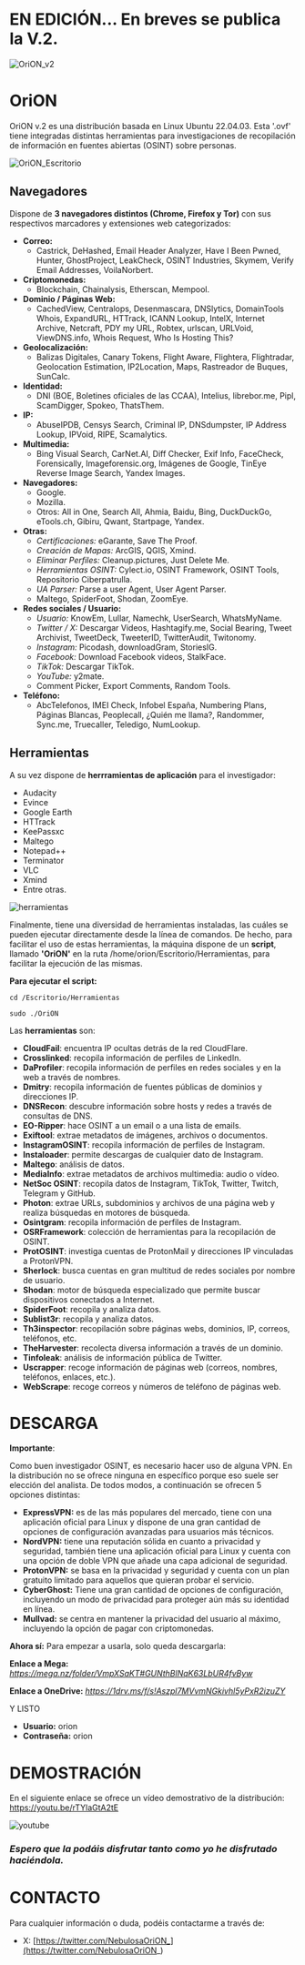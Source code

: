 # EN EDICIÓN... En breves se publica la V.2.

![OriON_v2](https://github.com/Cl4r4-5/OriON/assets/127757371/782771b5-93e9-417b-ae60-ca1dc564244f)


# **OriON**

OriON v.2 es una distribución basada en Linux Ubuntu 22.04.03. Esta '.ovf' tiene integradas distintas herramientas para investigaciones de recopilación de información en fuentes abiertas (OSINT) sobre personas.

![OriON_Escritorio](https://github.com/Cl4r4-5/OriON/assets/127757371/ff7b7583-c159-41eb-a30d-d9dc7366a942)



## Navegadores

Dispone de **3 navegadores distintos (Chrome, Firefox y Tor)** con sus respectivos marcadores y extensiones web categorizados: 
- **Correo:**
	- Castrick, DeHashed, Email Header Analyzer, Have I Been Pwned, Hunter, GhostProject, LeakCheck, OSINT Industries, Skymem, Verify Email Addresses, VoilaNorbert.
- **Criptomonedas:**
	- Blockchain, Chainalysis, Etherscan, Mempool.
- **Dominio / Páginas Web:**
	- CachedView, Centralops, Desenmascara, DNSlytics, DomainTools Whois, ExpandURL, HTTrack, ICANN Lookup, IntelX, Internet Archive, Netcraft, PDY my URL, Robtex, urlscan, URLVoid, ViewDNS.info, Whois Request, Who Is Hosting This?
- **Geolocalización:**
	- Balizas Digitales, Canary Tokens, Flight Aware, Flightera, Flightradar, Geolocation Estimation, IP2Location, Maps, Rastreador de Buques, SunCalc.
- **Identidad:**
	- DNI (BOE, Boletines oficiales de las CCAA), Intelius, librebor.me, Pipl, ScamDigger, Spokeo, ThatsThem.
- **IP:**
	- AbuseIPDB, Censys Search, Criminal IP, DNSdumpster, IP Address Lookup, IPVoid, RIPE, Scamalytics.
- **Multimedia:**
	- Bing Visual Search, CarNet.AI, Diff Checker, Exif Info, FaceCheck, Forensically, Imageforensic.org, Imágenes de Google, TinEye Reverse Image Search, Yandex Images.
- **Navegadores:**
  	- Google.
  	- Mozilla. 
  	- Otros: All in One, Search All, Ahmia, Baidu, Bing, DuckDuckGo, eTools.ch, Gibiru, Qwant, Startpage, Yandex.
- **Otras:**
	-  *Certificaciones:* eGarante, Save The Proof.
 	-  *Creación de Mapas:* ArcGIS, QGIS, Xmind.
  	-  *Eliminar Perfiles:* Cleanup.pictures, Just Delete Me.
  	-  *Herramientas OSINT:* Cylect.io, OSINT Framework, OSINT Tools, Repositorio Ciberpatrulla.
  	-  *UA Parser:* Parse a user Agent, User Agent Parser.
  	-  Maltego, SpiderFoot, Shodan, ZoomEye. 
- **Redes sociales / Usuario:**
	- *Usuario:* KnowEm, Lullar, Namechk, UserSearch, WhatsMyName.
 	- *Twitter / X:* Descargar Videos, Hashtagify.me, Social Bearing, Tweet Archivist, TweetDeck, TweeterID, TwitterAudit, Twitonomy. 
  	- *Instagram:* Picodash, downloadGram, StoriesIG.
  	- *Facebook:* Download Facebook videos, StalkFace.
  	- *TikTok:* Descargar TikTok.
  	- *YouTube:* y2mate.
  	- Comment Picker, Export Comments, Random Tools.
- **Teléfono:**
	- AbcTelefonos, IMEI Check, Infobel España, Numbering Plans, Páginas Blancas, Peoplecall, ¿Quién me llama?, Randommer, Sync.me, Truecaller, Teledigo, NumLookup.


## Herramientas

A su vez dispone de **herrramientas de aplicación** para el investigador: 
- Audacity
- Evince
- Google Earth
- HTTrack
- KeePassxc
- Maltego
- Notepad++
- Terminator
- VLC
- Xmind
- Entre otras.

![herramientas](https://user-images.githubusercontent.com/127757371/230437330-abdbce8c-4d81-420b-9efb-48870c82d6eb.png)

Finalmente, tiene una diversidad de herramientas instaladas, las cuáles se pueden ejecutar directamente desde la línea de comandos.
De hecho, para facilitar el uso de estas herramientas, la máquina dispone de un **script**, llamado **'OriON'** en la ruta /home/orion/Escritorio/Herramientas, para facilitar la ejecución de las mismas.

**Para ejecutar el script:**

```cd /Escritorio/Herramientas```

```sudo ./OriON```



Las **herramientas** son:
- **CloudFail**: encuentra IP ocultas detrás de la red CloudFlare.
- **Crosslinked**: recopila información de perfiles de LinkedIn.
- **DaProfiler**: recopila información de perfiles en redes sociales y en la web a través de nombres.
- **Dmitry**: recopila información de fuentes públicas de dominios y direcciones IP.
- **DNSRecon**: descubre información sobre hosts y redes a través de consultas de DNS.
- **EO-Ripper**: hace OSINT a un email o a una lista de emails.
- **Exiftool**: extrae metadatos de imágenes, archivos o documentos.
- **InstagramOSINT**: recopila información de perfiles de Instagram.
- **Instaloader**: permite descargas de cualquier dato de Instagram.
- **Maltego**: análisis de datos.
- **MediaInfo**: extrae metadatos de archivos multimedia: audio o vídeo.
- **NetSoc OSINT**: recopila datos de Instagram, TikTok, Twitter, Twitch, Telegram y GitHub.
- **Photon**: extrae URLs, subdominios y archivos de una página web y realiza búsquedas en motores de búsqueda.
- **Osintgram**: recopila información de perfiles de Instagram.
- **OSRFramework**: colección de herramientas para la recopilación de OSINT.
- **ProtOSINT**: investiga cuentas de ProtonMail y direcciones IP vinculadas a ProtonVPN.
- **Sherlock**: busca cuentas en gran multitud de redes sociales por nombre de usuario.
- **Shodan**: motor de búsqueda especializado que permite buscar dispositivos conectados a Internet.
- **SpiderFoot**: recopila y analiza datos.
- **Sublist3r**: recopila y analiza datos.
- **Th3inspector**: recopilación sobre páginas webs, dominios, IP, correos, teléfonos, etc.
- **TheHarvester**: recolecta diversa información a través de un dominio.
- **Tinfoleak**: análisis de información pública de Twitter.
- **Uscrapper**: recoge información de páginas web (correos, nombres, teléfonos, enlaces, etc.).
- **WebScrape**: recoge correos y números de teléfono de páginas web.
	   

# DESCARGA

**Importante**:

Como buen investigador OSINT, es necesario hacer uso de alguna VPN. En la distribución no se ofrece ninguna en específico porque eso suele ser elección del analista. De todos modos, a continuación se ofrecen 5 opciones distintas:

- **ExpressVPN:** es de las más populares del mercado, tiene con una aplicación oficial para Linux y dispone de una gran cantidad de opciones de configuración avanzadas para usuarios más técnicos.
- **NordVPN:** tiene una reputación sólida en cuanto a privacidad y seguridad, también tiene una aplicación oficial para Linux y cuenta con una opción de doble VPN que añade una capa adicional de seguridad.
- **ProtonVPN:** se basa en la privacidad y seguridad y cuenta con un plan gratuito limitado para aquellos que quieran probar el servicio.
- **CyberGhost:** Tiene una gran cantidad de opciones de configuración, incluyendo un modo de privacidad para proteger aún más su identidad en línea.
- **Mullvad:** se centra en mantener la privacidad del usuario al máximo, incluyendo la opción de pagar con criptomonedas.

**Ahora sí:** Para empezar a usarla, solo queda descargarla: 

**Enlace a Mega:** *https://mega.nz/folder/VmpXSaKT#GUNthBlNqK63LbUR4fvByw*

**Enlace a OneDrive:** *https://1drv.ms/f/s!Aszpl7MVvmNGkivhl5yPxR2izuZY*

Y LISTO

- **Usuario:** orion
- **Contraseña:** orion


# DEMOSTRACIÓN

En el siguiente enlace se ofrece un vídeo demostrativo de la distribución:
https://youtu.be/rTYlaGtA2tE

![youtube](https://user-images.githubusercontent.com/127757371/230694424-be998770-8cc3-4b5e-aca3-17bcd337f430.png)


### *Espero que la podáis disfrutar tanto como yo he disfrutado haciéndola.*

# CONTACTO

Para cualquier información o duda, podéis contactarme a través de:
- X: [https://twitter.com/NebulosaOriON_](https://twitter.com/NebulosaOriON_)

